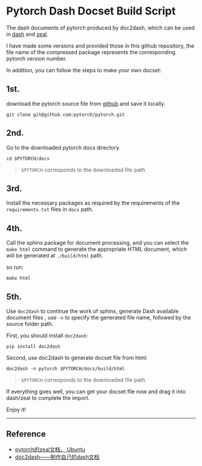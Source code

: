 # Pytorch Dash Docset Build Script

The dash documents of pytorch produced by doc2dash, which can be used in [dash](https://kapeli.com/dash) and [zeal](https://zealdocs.org).

I have made some versions and provided those in this github repository,  the file name of the compressed package represents the corresponding pytorch version number.

In addition, you can follow the steps to make your own docset:

## 1st.

download the pytorch source file from [github](https://github.com/pytorch/pytorch) and save it locally.

```
git clone git@github.com:pytorch/pytorch.git
```

## 2nd.

Go to the downloaded pytorch docs directory.

```
cd $PYTORCH/docs
```

>  `$PYTORCH` corresponds to the downloaded file path


## 3rd.

Install the necessary packages as required by the requirements of the `requirements.txt` files in `docs` path.

## 4th.

Call the sphinx package for document processing, and you can select the `make html` command to generate the appropriate HTML document, which will be generated at `./build/html` path.

so run:

```
make html
```

## 5th.

Use `doc2dash` to continue the work of sphinx, generate Dash available document files , use `-n` to specify the generated file name, followed by the source folder path.

First, you should install `doc2dash`:

```
pip install doc2dash
```

Second, use doc2dash to generate docset file from html:

```
doc2dash -n pytorch $PYTORCH/docs/build/html
```

>  `$PYTORCH` corresponds to the downloaded file path

If everything goes well, you can get your docset file now and drag it into dash/zeal to complete the import.

Enjoy it!

--- 

## Reference

- [pytorch的zeal文档， Ubuntu](https://www.jianshu.com/p/dfcd79fb635d)
- [doc2dash——制作自己的dash文档](https://xmfbit.github.io/2017/08/26/doc2dash-usage/)
